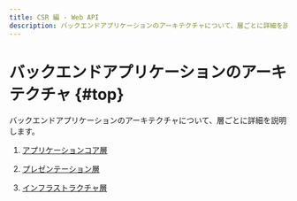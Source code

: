 ```yaml
---
title: CSR 編 - Web API
description: バックエンドアプリケーションのアーキテクチャについて、層ごとに詳細を説明します。
---
```


# バックエンドアプリケーションのアーキテクチャ {#top}

バックエンドアプリケーションのアーキテクチャについて、層ごとに詳細を説明します。

1. [アプリケーションコア層](application-core.md)

1. [プレゼンテーション層](presentation.md)

1. [インフラストラクチャ層](infrastructure.md)
